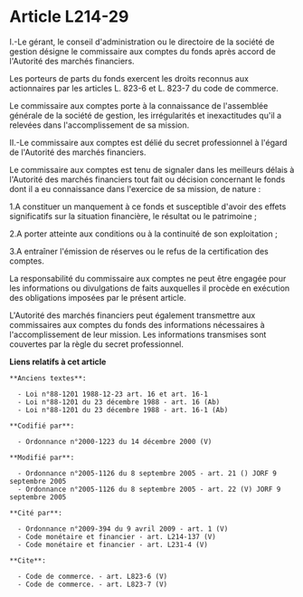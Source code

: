 # Article L214-29

I.-Le gérant, le conseil d'administration ou le directoire de la société de gestion désigne le commissaire aux comptes du
fonds après accord de l'Autorité des marchés financiers. 

Les porteurs de parts du fonds exercent les droits reconnus aux actionnaires par les articles L. 823-6 et L. 823-7 du code de
commerce.

Le commissaire aux comptes porte à la connaissance de l'assemblée générale de la société de gestion, les irrégularités et
inexactitudes qu'il a relevées dans l'accomplissement de sa mission. 

II.-Le commissaire aux comptes est délié du secret professionnel à l'égard de l'Autorité des marchés financiers. 

Le commissaire aux comptes est tenu de signaler dans les meilleurs délais à l'Autorité des marchés financiers tout fait ou
décision concernant le fonds dont il a eu connaissance dans l'exercice de sa mission, de nature : 

1.A constituer un manquement à ce fonds et susceptible d'avoir des effets significatifs sur la situation financière, le
résultat ou le patrimoine ; 

2.A porter atteinte aux conditions ou à la continuité de son exploitation ; 

3.A entraîner l'émission de réserves ou le refus de la certification des comptes. 

La responsabilité du commissaire aux comptes ne peut être engagée pour les informations ou divulgations de faits auxquelles
il procède en exécution des obligations imposées par le présent article.

L'Autorité des marchés financiers peut également transmettre aux commissaires aux comptes du fonds des informations
nécessaires à l'accomplissement de leur mission. Les informations transmises sont couvertes par la règle du secret
professionnel.

**Liens relatifs à cet article**

	**Anciens textes**:

	  - Loi n°88-1201 1988-12-23 art. 16 et art. 16-1
	  - Loi n°88-1201 du 23 décembre 1988 - art. 16 (Ab)
	  - Loi n°88-1201 du 23 décembre 1988 - art. 16-1 (Ab)

	**Codifié par**:

	  - Ordonnance n°2000-1223 du 14 décembre 2000 (V)

	**Modifié par**:

	  - Ordonnance n°2005-1126 du 8 septembre 2005 - art. 21 () JORF 9 septembre 2005
	  - Ordonnance n°2005-1126 du 8 septembre 2005 - art. 22 (V) JORF 9 septembre 2005

	**Cité par**:

	  - Ordonnance n°2009-394 du 9 avril 2009 - art. 1 (V)
	  - Code monétaire et financier - art. L214-137 (V)
	  - Code monétaire et financier - art. L231-4 (V)

	**Cite**:

	  - Code de commerce. - art. L823-6 (V)
	  - Code de commerce. - art. L823-7 (V)
